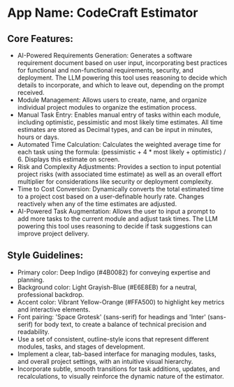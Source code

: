 # **App Name**: CodeCraft Estimator

## Core Features:

- AI-Powered Requirements Generation: Generates a software requirement document based on user input, incorporating best practices for functional and non-functional requirements, security, and deployment. The LLM powering this tool uses reasoning to decide which details to incorporate, and which to leave out, depending on the prompt received.
- Module Management: Allows users to create, name, and organize individual project modules to organize the estimation process.
- Manual Task Entry: Enables manual entry of tasks within each module, including optimistic, pessimistic and most likely time estimates. All time estimates are stored as Decimal types, and can be input in minutes, hours or days.
- Automated Time Calculation: Calculates the weighted average time for each task using the formula: (pessimistic + 4 * most likely + optimistic) / 6. Displays this estimate on screen.
- Risk and Complexity Adjustments: Provides a section to input potential project risks (with associated time estimate) as well as an overall effort multiplier for considerations like security or deployment complexity.
- Time to Cost Conversion: Dynamically converts the total estimated time to a project cost based on a user-definable hourly rate.  Changes reactively when any of the time estimates are adjusted.
- AI-Powered Task Augmentation: Allows the user to input a prompt to add more tasks to the current module and adjust task times. The LLM powering this tool uses reasoning to decide if task suggestions can improve project delivery.

## Style Guidelines:

- Primary color: Deep Indigo (#4B0082) for conveying expertise and planning.
- Background color: Light Grayish-Blue (#E6E8EB) for a neutral, professional backdrop.
- Accent color: Vibrant Yellow-Orange (#FFA500) to highlight key metrics and interactive elements.
- Font pairing: 'Space Grotesk' (sans-serif) for headings and 'Inter' (sans-serif) for body text, to create a balance of technical precision and readability.
- Use a set of consistent, outline-style icons that represent different modules, tasks, and stages of development.
- Implement a clear, tab-based interface for managing modules, tasks, and overall project settings, with an intuitive visual hierarchy.
- Incorporate subtle, smooth transitions for task additions, updates, and recalculations, to visually reinforce the dynamic nature of the estimator.